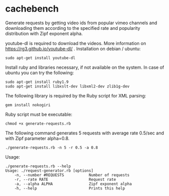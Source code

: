 # cachebench

Generate requests by getting video ids from popular vimeo channels and downloading them according to the specified rate and popularity distribution with Zipf exponent alpha.

youtube-dl is required to download the videos. More information on https://rg3.github.io/youtube-dl/ .
Installation on debian / ubuntu:
```
sudo apt-get install youtube-dl
```
Install ruby and libraries necessary, if not available on the system. In case of ubuntu you can try the following:

```
sudo apt-get install ruby1.9
sudo apt-get install libxslt-dev libxml2-dev zlib1g-dev
```

The following library is required by the Ruby script for XML parsing:
```
gem install nokogiri
```

Ruby script must be executable:

```
chmod +x generate-requests.rb
```
The following command generates 5 requests with average rate 0.5/sec and with Zipf parameter alpha=0.8.
```
./generate-requests.rb -n 5 -r 0.5 -a 0.8
```

Usage:
```
./generate-requests.rb --help
Usage: ./request-generator.rb [options]
    -n, --number #REQUESTS           Number of requests
    -r, --rate RATE                  Request rate
    -a, --alpha ALPHA                Zipf exponent alpha
    -h, --help                       Prints this help
```

